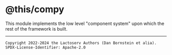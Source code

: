 @this/compy
===========

This module implements the low level "component system" upon which the rest of
the framework is built.

- - - - - - - - - -
```
Copyright 2022-2024 the Lactoserv Authors (Dan Bornstein et alia).
SPDX-License-Identifier: Apache-2.0
```
